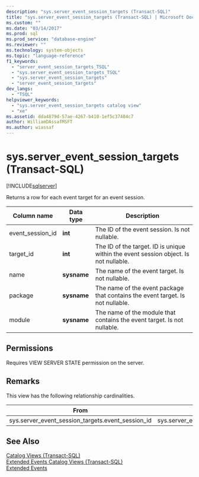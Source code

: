 ```yaml
---
description: "sys.server_event_session_targets (Transact-SQL)"
title: "sys.server_event_session_targets (Transact-SQL) | Microsoft Docs"
ms.custom: ""
ms.date: "03/14/2017"
ms.prod: sql
ms.prod_service: "database-engine"
ms.reviewer: ""
ms.technology: system-objects
ms.topic: "language-reference"
f1_keywords: 
  - "server_event_session_targets_TSQL"
  - "sys.server_event_session_targets_TSQL"
  - "sys.server_event_session_targets"
  - "server_event_session_targets"
dev_langs: 
  - "TSQL"
helpviewer_keywords: 
  - "sys.server_event_session_targets catalog view"
  - "xe"
ms.assetid: dda4879d-57ae-4267-b410-1ef5c37404c7
author: WilliamDAssafMSFT
ms.author: wiassaf
---
```

# sys.server_event_session_targets (Transact-SQL)
[!INCLUDE[sqlserver](../../includes/applies-to-version/sqlserver.md)]

  Returns a row for each event target for an event session.  
  
|Column name|Data type|Description|  
|-----------------|---------------|-----------------|  
|event_session_id|**int**|The ID of the event session. Is not nullable.|  
|target_id|**int**|The ID of the target. ID is unique within the event session object. Is not nullable.|  
|name|**sysname**|The name of the event target. Is not nullable.|  
|package|**sysname**|The name of the event package that contains the event target. Is not nullable.|  
|module|**sysname**|The name of the module that contains the event target. Is not nullable.|  
  
## Permissions  
 Requires VIEW SERVER STATE permission on the server.  
  
## Remarks  
 This view has the following relationship cardinalities.  
  
| From | To | Relationship |
| ---- | -- | ------------ |
|sys.server_event_session_targets.event_session_id|sys.server_event_sessions.event_session_id|Many to one|  
  
## See Also  
 [Catalog Views &#40;Transact-SQL&#41;](../../relational-databases/system-catalog-views/catalog-views-transact-sql.md)   
 [Extended Events Catalog Views &#40;Transact-SQL&#41;](../../relational-databases/system-catalog-views/extended-events-catalog-views-transact-sql.md)   
 [Extended Events](../../relational-databases/extended-events/extended-events.md)  
  
  
